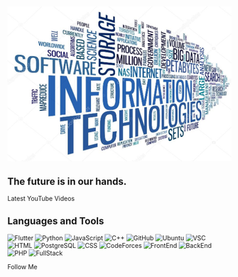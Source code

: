 [![Header](https://github.com/Malika939/Malika939/blob/main/assets/kartinka.jpg)]()

## The future is in our hands.

Latest YouTube Videos

## Languages and Tools
![Flutter](https://img.shields.io/badge/-Flutter-090909?style=for-the-badge&logo=flutter&logoColor=47C5FB)
![Python](https://img.shields.io/badge/-Python-092050?style=for-the-badge&logo=appveyor)
![JavaScript](https://img.shields.io/badge/-JavaScript-090909?style=for-the-badge&logo=appveyor)
![C++](https://img.shields.io/badge/-C++-1589F0?style=for-the-badge&logo=C%2b%2b&LogoColor=6296CC)
![GitHub](https://img.shields.io/badge/-GitHub-090909?style=for-the-badge&logo=appveyor)
![Ubuntu](https://img.shields.io/badge/-Ubuntu-f03c15?style=for-the-badge&logo=appveyor)
![VSC](https://img.shields.io/badge/-VSC-096090?style=for-the-badge&logo=appveyor)
![HTML](https://img.shields.io/badge/-HTML-090909?style=for-the-badge&logo=appveyor)
![PostgreSQL](https://img.shields.io/badge/-PostgreSQL-099040?style=for-the-badge&logo=appveyor)
![CSS](https://img.shields.io/badge/-CSS-090909?style=for-the-badge&logo=appveyor)
![CodeForces](https://img.shields.io/badge/-CodeForces-c5f015?style=for-the-badge&logo=appveyor)
![FrontEnd](https://img.shields.io/badge/-FrontEnd-090909?style=for-the-badge&logo=appveyor)
![BackEnd](https://img.shields.io/badge/-BackEnd-509080?style=for-the-badge&logo=appveyor)
![PHP](https://img.shields.io/badge/-PHP-090909?style=for-the-badge&logo=appveyor)
![FullStack](https://img.shields.io/badge/-Fullstack-505090?style=for-the-badge&logo=appveyor)

 Follow Me

